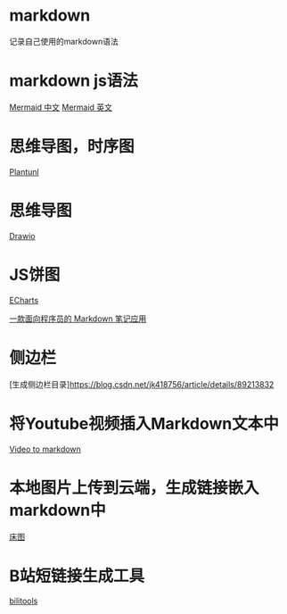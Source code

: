 # markdown
记录自己使用的markdown语法

# markdown js语法
[Mermaid 中文](https://github.com/mermaid-js/mermaid/blob/develop/README.zh-CN.md)
[Mermaid 英文](https://mermaid-js.github.io/mermaid/#/)

# 思维导图，时序图
[Plantunl](https://plantuml.com/zh/)

# 思维导图
[Drawio](https://app.diagrams.net/)

# JS饼图
[ECharts](https://echarts.apache.org/handbook/zh/get-started/)

[一款面向程序员的 Markdown 笔记应用](https://github.com/purocean/yn/blob/develop/README_ZH-CN.md)

# 侧边栏

[生成侧边栏目录]https://blog.csdn.net/jk418756/article/details/89213832


# 将Youtube视频插入Markdown文本中

[Video to markdown](https://video-to-markdown.marcomontalbano.com/)


# 本地图片上传到云端，生成链接嵌入markdown中

[床图](https://iui.su/pic.html)

# B站短链接生成工具
[bilitools](https://www.bilitools.top/t/4/)
